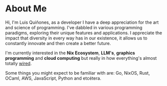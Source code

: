 # About Me

Hi, I'm Luis Quiñones, as a developer I have a deep appreciation for the art and science of programming. I've dabbled in various programming paradigms,
exploring their unique features and applications. I appreciate the impact that diversity in every way has in our existence, it allows us
to constantly innovate and then create a better future.

I'm currently interested in the **Nix Ecosystem**, **LLM's**, **graphics programming** and **cloud computing** but really in how everything's almost totally [wired](https://www.youtube.com/watch?v=0xeGE_5kSI0).

Some things you might expect to be familiar with are: Go, NixOS, Rust, OCaml, AWS, JavaScript, Python and etcétera.
